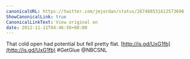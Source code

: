 ```yaml
---
canonicalURL: https://twitter.com/jmjordan/status/267488531612573696
ShowCanonicalLink: true
CanonicalLinkText: View original on
date: 2012-11-11T04:46:50+00:00
---
```

That cold open had potential but fell pretty flat. [http://is.gd/UxG1fb](http://is.gd/UxG1fb) #GetGlue @NBCSNL